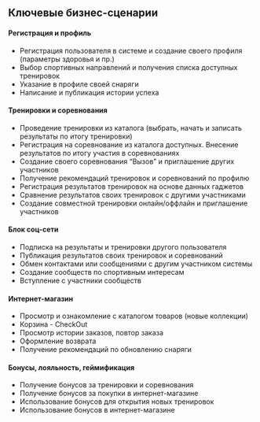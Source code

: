 ## Ключевые бизнес-сценарии

#### Регистрация и профиль
- Регистрация пользователя в системе и создание своего профиля (параметры здоровья и пр.)
- Выбор спортивных направлений и получения списка доступных тренировок
- Указание в профиле своей снаряги
- Написание и публикация истории успеха

#### Тренировки и соревнования
- Проведение тренировки из каталога (выбрать,  начать и записать результаты по итогу тренировки)
- Регистрация на соревнование из каталога доступных. Внесение результатов по итогу участия в соревнованиях
- Создание своего соревнования “Вызов” и приглашение других участников
- Получение рекомендаций тренировок и соревнований по профилю
- Регистрация результатов тренировок на основе данных гаджетов
- Сравнение результатов своих тренировок с другими участниками
- Создание совместной тренировки онлайн/оффлайн и приглашение участников

#### Блок соц-сети
- Подписка на результаты и тренировки другого пользователя
- Публикация результатов своих тренировок и соревнований
- Обмен контактами или сообщениями с другим участником системы
- Создание сообществ по спортивным интересам
- Вступление с участники сообществ

#### Интернет-магазин
- Просмотр и ознакомление с каталогом товаров (новые коллекции)
- Корзина - CheckOut
- Просмотр истории заказов, повтор заказа
- Оформление возврата
- Получение рекомендаций по обновлению снаряги

#### Бонусы, лояльность, геймификация
- Получение бонусов за тренировки и соревнования
- Получение бонусов за покупки в интернет-магазине
- Использование бонусов для открытия новых тренировок
- Использование бонусов в интернет-магазине
